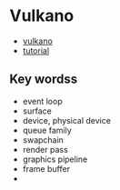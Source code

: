 # Vulkano

- [vulkano](https://github.com/vulkano-rs/vulkano) 
- [tutorial](https://github.com/bwasty/vulkan-tutorial-rs)

## Key wordss

- event loop
- surface
- device, physical device
- queue family
- swapchain
- render pass
- graphics pipeline
- frame buffer
- 